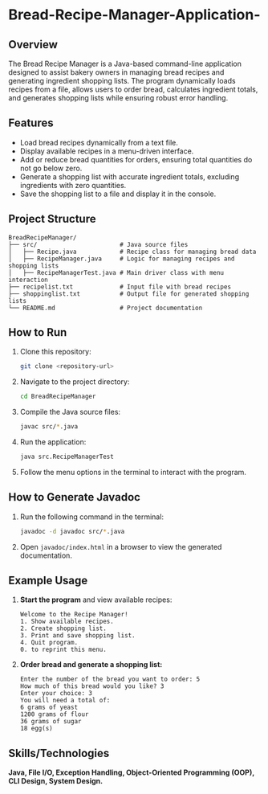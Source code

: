 ﻿# Bread-Recipe-Manager-Application-


## Overview
The Bread Recipe Manager is a Java-based command-line application designed to assist bakery owners in managing bread recipes and generating ingredient shopping lists. The program dynamically loads recipes from a file, allows users to order bread, calculates ingredient totals, and generates shopping lists while ensuring robust error handling.

## Features
- Load bread recipes dynamically from a text file.
- Display available recipes in a menu-driven interface.
- Add or reduce bread quantities for orders, ensuring total quantities do not go below zero.
- Generate a shopping list with accurate ingredient totals, excluding ingredients with zero quantities.
- Save the shopping list to a file and display it in the console.

## Project Structure
```
BreadRecipeManager/
├── src/                       # Java source files
│   ├── Recipe.java            # Recipe class for managing bread data
│   ├── RecipeManager.java     # Logic for managing recipes and shopping lists
│   ├── RecipeManagerTest.java # Main driver class with menu interaction
├── recipelist.txt             # Input file with bread recipes
├── shoppinglist.txt           # Output file for generated shopping lists
└── README.md                  # Project documentation
```

## How to Run
1. Clone this repository:
   ```bash
   git clone <repository-url>
   ```
2. Navigate to the project directory:
   ```bash
   cd BreadRecipeManager
   ```
3. Compile the Java source files:
   ```bash
   javac src/*.java
   ```
4. Run the application:
   ```bash
   java src.RecipeManagerTest
   ```
5. Follow the menu options in the terminal to interact with the program.

## How to Generate Javadoc
1. Run the following command in the terminal:
   ```bash
   javadoc -d javadoc src/*.java
   ```
2. Open `javadoc/index.html` in a browser to view the generated documentation.

## Example Usage
1. **Start the program** and view available recipes:
   ```
   Welcome to the Recipe Manager!
   1. Show available recipes.
   2. Create shopping list.
   3. Print and save shopping list.
   4. Quit program.
   0. to reprint this menu.
   ```
2. **Order bread and generate a shopping list:**
   ```
   Enter the number of the bread you want to order: 5
   How much of this bread would you like? 3
   Enter your choice: 3
   You will need a total of:
   6 grams of yeast
   1200 grams of flour
   36 grams of sugar
   18 egg(s)
   ```

## Skills/Technologies
**Java, File I/O, Exception Handling, Object-Oriented Programming (OOP), CLI Design, System Design.**
